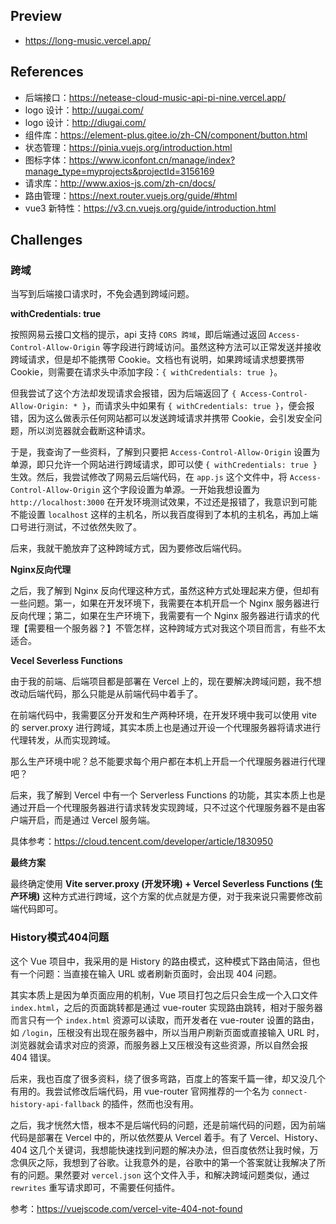 ## Preview

- https://long-music.vercel.app/



## References

- 后端接口：https://netease-cloud-music-api-pi-nine.vercel.app/
- logo 设计：http://uugai.com/
- logo 设计：http://diugai.com/
- 组件库：https://element-plus.gitee.io/zh-CN/component/button.html
- 状态管理：https://pinia.vuejs.org/introduction.html
- 图标字体：https://www.iconfont.cn/manage/index?manage_type=myprojects&projectId=3156169
- 请求库：http://www.axios-js.com/zh-cn/docs/
- 路由管理：https://next.router.vuejs.org/guide/#html
- vue3 新特性：https://v3.cn.vuejs.org/guide/introduction.html



## Challenges

### 跨域

当写到后端接口请求时，不免会遇到跨域问题。

**withCredentials: true**

按照网易云接口文档的提示，api 支持 `CORS 跨域`，即后端通过返回 `Access-Control-Allow-Origin` 等字段进行跨域访问。虽然这种方法可以正常发送并接收跨域请求，但是却不能携带 Cookie。文档也有说明，如果跨域请求想要携带 Cookie，则需要在请求头中添加字段：`{ withCredentials: true }`。

但我尝试了这个方法却发现请求会报错，因为后端返回了 `{ Access-Control-Allow-Origin: * }`，而请求头中如果有 `{ withCredentials: true }`，便会报错，因为这么做表示任何网站都可以发送跨域请求并携带 Cookie，会引发安全问题，所以浏览器就会截断这种请求。

于是，我查询了一些资料，了解到只要把 `Access-Control-Allow-Origin` 设置为单源，即只允许一个网站进行跨域请求，即可以使 `{ withCredentials: true }` 生效。然后，我尝试修改了网易云后端代码，在 `app.js` 这个文件中，将 `Access-Control-Allow-Origin` 这个字段设置为单源。一开始我想设置为 `http://localhost:3000` 在开发环境测试效果，不过还是报错了，我意识到可能不能设置 `localhost` 这样的主机名，所以我百度得到了本机的主机名，再加上端口号进行测试，不过依然失败了。

后来，我就干脆放弃了这种跨域方式，因为要修改后端代码。

**Nginx反向代理**

之后，我了解到 Nginx 反向代理这种方式，虽然这种方式处理起来方便，但却有一些问题。第一，如果在开发环境下，我需要在本机开启一个 Nginx 服务器进行反向代理；第二，如果在生产环境下，我需要有一个 Nginx 服务器进行请求的代理【需要租一个服务器？】不管怎样，这种跨域方式对我这个项目而言，有些不太适合。

**Vecel Severless Functions**

由于我的前端、后端项目都是部署在 Vercel 上的，现在要解决跨域问题，我不想改动后端代码，那么只能是从前端代码中着手了。

在前端代码中，我需要区分开发和生产两种环境，在开发环境中我可以使用 vite 的 server.proxy 进行跨域，其实本质上也是通过开设一个代理服务器将请求进行代理转发，从而实现跨域。

那么生产环境中呢？总不能要求每个用户都在本机上开启一个代理服务器进行代理吧？

后来，我了解到 Vercel 中有一个 Serverless Functions 的功能，其实本质上也是通过开启一个代理服务器进行请求转发实现跨域，只不过这个代理服务器不是由客户端开启，而是通过 Vercel 服务端。

具体参考：https://cloud.tencent.com/developer/article/1830950

**最终方案**

最终确定使用 **Vite server.proxy (开发环境) + Vercel Severless Functions (生产环境)** 这种方式进行跨域，这个方案的优点就是方便，对于我来说只需要修改前端代码即可。



### History模式404问题

这个 Vue 项目中，我采用的是 History 的路由模式，这种模式下路由简洁，但也有一个问题：当直接在输入 URL 或者刷新页面时，会出现 404 问题。

其实本质上是因为单页面应用的机制，Vue 项目打包之后只会生成一个入口文件 `index.html`，之后的页面跳转都是通过 vue-router 实现路由跳转，相对于服务器而言只有一个 `index.html` 资源可以读取，而开发者在 vue-router 设置的路由，如 `/login`，压根没有出现在服务器中，所以当用户刷新页面或直接输入 URL 时，浏览器就会请求对应的资源，而服务器上又压根没有这些资源，所以自然会报 404 错误。

后来，我也百度了很多资料，绕了很多弯路，百度上的答案千篇一律，却又没几个有用的。我尝试修改后端代码，用 vue-router 官网推荐的一个名为 `connect-history-api-fallback` 的插件，然而也没有用。

之后，我才恍然大悟，根本不是后端代码的问题，还是前端代码的问题，因为前端代码是部署在 Vercel 中的，所以依然要从 Vercel 着手。有了 Vercel、History、404 这几个关键词，我想能快速找到问题的解决办法，但百度依然让我时候，万念俱灰之际，我想到了谷歌。让我意外的是，谷歌中的第一个答案就让我解决了所有的问题。果然要对 `vercel.json` 这个文件入手，和解决跨域问题类似，通过 `rewrites` 重写请求即可，不需要任何插件。

参考：https://vuejscode.com/vercel-vite-404-not-found

